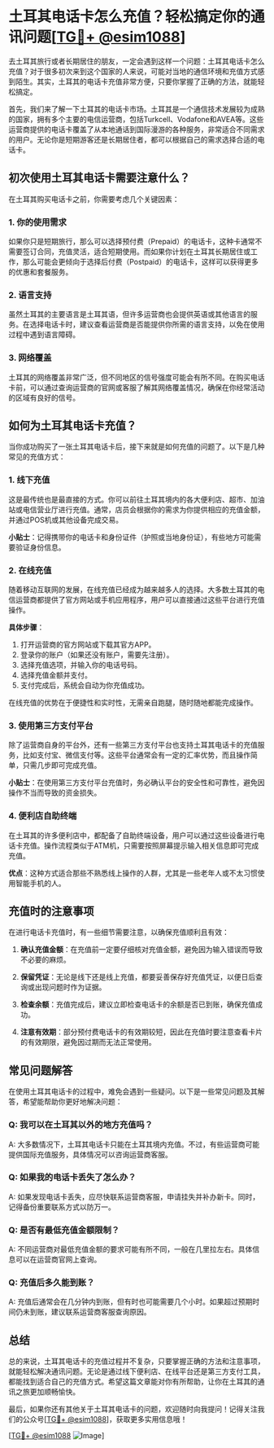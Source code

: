# 土耳其电话卡怎么充值？轻松搞定你的通讯问题[[TG💪+ @esim1088](https://t.me/s/esim1088)]

去土耳其旅行或者长期居住的朋友，一定会遇到这样一个问题：土耳其电话卡怎么充值？对于很多初次来到这个国家的人来说，可能对当地的通信环境和充值方式感到陌生。其实，土耳其的电话卡充值非常方便，只要你掌握了正确的方法，就能轻松搞定。

首先，我们来了解一下土耳其的电话卡市场。土耳其是一个通信技术发展较为成熟的国家，拥有多个主要的电信运营商，包括Turkcell、Vodafone和AVEA等。这些运营商提供的电话卡覆盖了从本地通话到国际漫游的各种服务，非常适合不同需求的用户。无论你是短期游客还是长期居住者，都可以根据自己的需求选择合适的电话卡。

## 初次使用土耳其电话卡需要注意什么？

在土耳其购买电话卡之前，你需要考虑几个关键因素：

### 1. 你的使用需求
如果你只是短期旅行，那么可以选择预付费（Prepaid）的电话卡，这种卡通常不需要签订合同，充值灵活，适合短期使用。而如果你计划在土耳其长期居住或工作，那么可能会更倾向于选择后付费（Postpaid）的电话卡，这样可以获得更多的优惠和套餐服务。

### 2. 语言支持
虽然土耳其的主要语言是土耳其语，但许多运营商也会提供英语或其他语言的服务。在选择电话卡时，建议查看运营商是否能提供你所需的语言支持，以免在使用过程中遇到语言障碍。

### 3. 网络覆盖
土耳其的网络覆盖非常广泛，但不同地区的信号强度可能会有所不同。在购买电话卡前，可以通过查询运营商的官网或客服了解其网络覆盖情况，确保在你经常活动的区域有良好的信号。

## 如何为土耳其电话卡充值？

当你成功购买了一张土耳其电话卡后，接下来就是如何充值的问题了。以下是几种常见的充值方式：

### 1. 线下充值
这是最传统也是最直接的方式。你可以前往土耳其境内的各大便利店、超市、加油站或电信营业厅进行充值。通常，店员会根据你的需求为你提供相应的充值金额，并通过POS机或其他设备完成交易。

**小贴士**：记得携带你的电话卡和身份证件（护照或当地身份证），有些地方可能需要验证身份信息。

### 2. 在线充值
随着移动互联网的发展，在线充值已经成为越来越多人的选择。大多数土耳其的电信运营商都提供了官方网站或手机应用程序，用户可以直接通过这些平台进行充值操作。

**具体步骤**：
1. 打开运营商的官方网站或下载其官方APP。
2. 登录你的账户（如果还没有账户，需要先注册）。
3. 选择充值选项，并输入你的电话号码。
4. 选择充值金额并支付。
5. 支付完成后，系统会自动为你充值成功。

在线充值的优势在于便捷性和实时性，无需亲自跑腿，随时随地都能完成操作。

### 3. 使用第三方支付平台
除了运营商自身的平台外，还有一些第三方支付平台也支持土耳其电话卡的充值服务，比如支付宝、微信支付等。这些平台通常会有一定的汇率优势，而且操作简单，只需几步即可完成充值。

**小贴士**：在使用第三方支付平台充值时，务必确认平台的安全性和可靠性，避免因操作不当而导致的资金损失。

### 4. 便利店自助终端
在土耳其的许多便利店中，都配备了自助终端设备，用户可以通过这些设备进行电话卡充值。操作流程类似于ATM机，只需要按照屏幕提示输入相关信息即可完成充值。

**优点**：这种方式适合那些不熟悉线上操作的人群，尤其是一些老年人或不太习惯使用智能手机的人。

## 充值时的注意事项

在进行电话卡充值时，有一些细节需要注意，以确保充值顺利且有效：

1. **确认充值金额**：在充值前一定要仔细核对充值金额，避免因为输入错误而导致不必要的麻烦。
   
2. **保留凭证**：无论是线下还是线上充值，都要妥善保存好充值凭证，以便日后查询或出现问题时作为证据。

3. **检查余额**：充值完成后，建议立即检查电话卡的余额是否已到账，确保充值成功。

4. **注意有效期**：部分预付费电话卡的有效期较短，因此在充值时要注意查看卡片的有效期限，避免因过期而无法正常使用。

## 常见问题解答

在使用土耳其电话卡的过程中，难免会遇到一些疑问。以下是一些常见问题及其解答，希望能帮助你更好地解决问题：

### Q: 我可以在土耳其以外的地方充值吗？
A: 大多数情况下，土耳其电话卡只能在土耳其境内充值。不过，有些运营商可能提供国际充值服务，具体情况可以咨询运营商客服。

### Q: 如果我的电话卡丢失了怎么办？
A: 如果发现电话卡丢失，应尽快联系运营商客服，申请挂失并补办新卡。同时，记得备份重要联系方式以防万一。

### Q: 是否有最低充值金额限制？
A: 不同运营商对最低充值金额的要求可能有所不同，一般在几里拉左右。具体信息可以在运营商官网上查询。

### Q: 充值后多久能到账？
A: 充值后通常会在几分钟内到账，但有时也可能需要几个小时。如果超过预期时间仍未到账，建议联系运营商客服查询原因。

## 总结

总的来说，土耳其电话卡的充值过程并不复杂，只要掌握正确的方法和注意事项，就能轻松解决通讯问题。无论是通过线下便利店、在线平台还是第三方支付工具，都能找到适合自己的充值方式。希望这篇文章能对你有所帮助，让你在土耳其的通讯之旅更加顺畅愉快。

最后，如果你还有其他关于土耳其电话卡的问题，欢迎随时向我提问！记得关注我们的公众号[[TG💪+ @esim1088](https://t.me/s/esim1088)]，获取更多实用信息哦！

[[TG💪+ @esim1088](https://t.me/s/esim1088) ![Image](https://i.postimg.cc/4NQfJmqS/Snipaste-2025-05-13-00-14-12.png)]